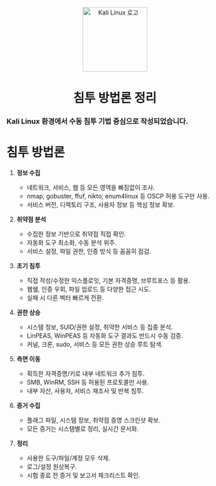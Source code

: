 <div align="center">
    <img src="https://www.kali.org/images/kali-dragon-icon.svg" alt="Kali Linux 로고" width="150" />
</div>

<div align="center">
    <h1>침투 방법론 정리</h1>
</div>

### Kali Linux 환경에서 수동 침투 기법 중심으로 작성되었습니다.

# 침투 방법론

1. **정보 수집**

   - 네트워크, 서비스, 웹 등 모든 영역을 빠짐없이 조사.
   - nmap, gobuster, ffuf, nikto, enum4linux 등 OSCP 허용 도구만 사용.
   - 서비스 버전, 디렉토리 구조, 사용자 정보 등 핵심 정보 확보.

2. **취약점 분석**

   - 수집한 정보 기반으로 취약점 직접 확인.
   - 자동화 도구 최소화, 수동 분석 위주.
   - 서비스 설정, 파일 권한, 인증 방식 등 꼼꼼히 점검.

3. **초기 침투**

   - 직접 작성/수정한 익스플로잇, 기본 자격증명, 브루트포스 등 활용.
   - 웹쉘, 인증 우회, 파일 업로드 등 다양한 접근 시도.
   - 실패 시 다른 벡터 빠르게 전환.

4. **권한 상승**

   - 시스템 정보, SUID/권한 설정, 취약한 서비스 등 집중 분석.
   - LinPEAS, WinPEAS 등 자동화 도구 결과도 반드시 수동 검증.
   - 커널, 크론, sudo, 서비스 등 모든 권한 상승 루트 탐색.

5. **측면 이동**

   - 획득한 자격증명/키로 내부 네트워크 추가 침투.
   - SMB, WinRM, SSH 등 허용된 프로토콜만 사용.
   - 내부 자산, 사용자, 서비스 재조사 및 반복 침투.

6. **증거 수집**

   - 플래그 파일, 시스템 정보, 취약점 증명 스크린샷 확보.
   - 모든 증거는 시스템별로 정리, 실시간 문서화.

7. **정리**
   - 사용한 도구/파일/계정 모두 삭제.
   - 로그/설정 원상복구.
   - 시험 종료 전 증거 및 보고서 체크리스트 확인.

